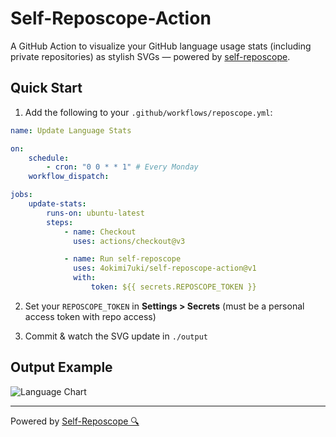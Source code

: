 # Self-Reposcope-Action

A GitHub Action to visualize your GitHub language usage stats (including private repositories) as stylish SVGs — powered by [self-reposcope](https://github.com/4okimi7uki/self-reposcope).

## Quick Start

1. Add the following to your `.github/workflows/reposcope.yml`:

```yaml
name: Update Language Stats

on:
    schedule:
        - cron: "0 0 * * 1" # Every Monday
    workflow_dispatch:

jobs:
    update-stats:
        runs-on: ubuntu-latest
        steps:
            - name: Checkout
              uses: actions/checkout@v3

            - name: Run self-reposcope
              uses: 4okimi7uki/self-reposcope-action@v1
              with:
                  token: ${{ secrets.REPOSCOPE_TOKEN }}
```

2. Set your `REPOSCOPE_TOKEN` in **Settings > Secrets**
   (must be a personal access token with repo access)

3. Commit & watch the SVG update in `./output`

## Output Example

![Language Chart](./output/full_languages.svg)

---

Powered by [Self-Reposcope 🔍](https://github.com/4okimi7uki/self-reposcope)
